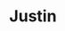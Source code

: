 ---
pid: CH401
title: Justin
location_transcription: 
zipcode: 
outside_phl: 
neighborhood: 
age: '11'
age_range: 6-13
instagram: 
image_file_name: CH_401.jpg
proposal_transcription: |-
  water is important
  I <3 food
topic: Food
topic_summary: '0'
type: Other No Form
keywords_other: 
credit: 
image_labels: 
twitter: 
facebook: 
permalink: "/monuments/ch401/"
layout: item-page
---